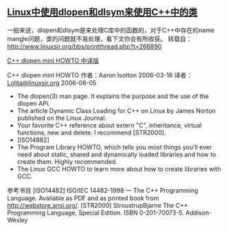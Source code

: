 ## [Linux中使用dlopen和dlsym来使用C++中的类](http://blog.chinaunix.net/uid-12072359-id-2960897.html)
一般来说，dlopen和dlsym是来处理C库中的函数的，对于C++中存在的name mangle问题，类的问题就不易处理，看下文你会有所收获。
转载自：
http://www.linuxsir.org/bbs/printthread.php?t=266890
 
[C++ dlopen mini HOWTO 中译版](http://blog.chinaunix.net/uid-12072359-id-2960897.html)
 
C++ dlopen mini HOWTO
作者：Aaron Isotton 2006-03-16
译者：Lolita@linuxsir.org 2006-08-05


* The dlopen(3) man page. It explains the purpose and the use of the dlopen API.
* The article Dynamic Class Loading for C++ on Linux by James Norton published on the Linux Journal.
* Your favorite C++ reference about extern "C", inheritance, virtual functions, new and delete. I recommend [STR2000].
* [ISO14882]
* The Program Library HOWTO, which tells you most things you'll ever need about static, shared and dynamically loaded libraries and how to create them. Highly recommended.
* The Linux GCC HOWTO to learn more about how to create libraries with GCC.

参考书目
[ISO14482] ISO/IEC 14482-1998 — The C++ Programming Language. Available as PDF and as printed book from http://webstore.ansi.org/.
[STR2000] StroustrupBjarne The C++ Programming Language, Special Edition. ISBN 0-201-70073-5. Addison-Wesley
